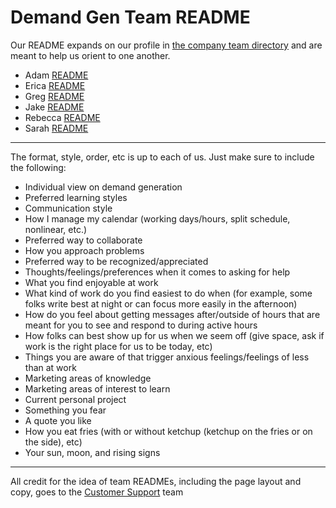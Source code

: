 # Demand Gen Team README

Our README expands on our profile in [the company team directory](../../../team/index.md) and are meant to help us orient to one another.

- Adam [README](./adam-readme.md)
- Erica [README](./erica-readme.md)
- Greg [README](./greg-readme.md)
- Jake [README](./jake-readme.md)
- Rebecca [README](./RebeccaR-readme.md)
- Sarah [README](./sarah-readme.md)

---

The format, style, order, etc is up to each of us. Just make sure to include the following:

- Individual view on demand generation
- Preferred learning styles
- Communication style
- How I manage my calendar (working days/hours, split schedule, nonlinear, etc.)
- Preferred way to collaborate
- How you approach problems
- Preferred way to be recognized/appreciated
- Thoughts/feelings/preferences when it comes to asking for help
- What you find enjoyable at work
- What kind of work do you find easiest to do when (for example, some folks write best at night or can focus more easily in the afternoon)
- How do you feel about getting messages after/outside of hours that are meant for you to see and respond to during active hours
- How folks can best show up for us when we seem off (give space, ask if work is the right place for us to be today, etc)
- Things you are aware of that trigger anxious feelings/feelings of less than at work
- Marketing areas of knowledge
- Marketing areas of interest to learn
- Current personal project
- Something you fear
- A quote you like
- How you eat fries (with or without ketchup (ketchup on the fries or on the side), etc)
- Your sun, moon, and rising signs

---

All credit for the idea of team READMEs, including the page layout and copy, goes to the [Customer Support](../../ce-support/support/team/index.md) team
